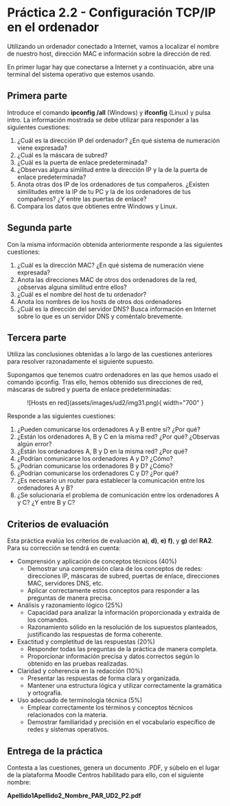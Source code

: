 # Práctica 2.2 - Configuración TCP/IP en el ordenador

Utilizando un ordenador conectado a Internet, vamos a localizar el nombre de nuestro host, dirección MAC e información sobre la dirección de red.

En primer lugar hay que conectarse a Internet y a continuación, abre una terminal del sistema operativo que estemos usando.

## Primera parte

Introduce el comando **ipconfig /all** (Windows) y **ifconfig** (Linux) y pulsa intro. La información mostrada se debe utilizar para responder a las siguientes cuestiones:

1. ¿Cuál es la dirección IP del ordenador? ¿En qué sistema de numeración viene expresada?
2. ¿Cuál es la máscara de subred?
3. ¿Cuál es la puerta de enlace predeterminada?
4. ¿Observas alguna similitud entre la dirección IP y la de la puerta de enlace predeterminada?
5. Anota otras dos IP de los ordenadores de tus compañeros. ¿Existen similitudes entre la IP de tu PC y la de los ordenadores de tus compañeros? ¿Y entre las puertas de enlace?
6. Compara los datos que obtienes entre Windows y Linux.

## Segunda parte

Con la misma información obtenida anteriormente responde a las siguientes cuestiones:

1. ¿Cuál es la dirección MAC? ¿En qué sistema de numeración viene expresada?
2. Anota las direcciones MAC de otros dos ordenadores de la red, ¿observas alguna similitud entre ellos?
3. ¿Cuál es el nombre del host de tu ordenador?
4. Anota los nombres de los hosts de otros dos ordenadores
6. ¿Cuál es la dirección del servidor DNS? Busca información en Internet sobre lo que es un servidor DNS y coméntalo brevemente.

## Tercera parte

Utiliza las conclusiones obtenidas a lo largo de las cuestiones anteriores para resolver razonadamente el siguiente supuesto.

Supongamos que tenemos cuatro ordenadores en las que hemos usado el comando ipconfig. Tras ello, hemos obtenido sus direcciones de red, máscaras de subred y puerta de enlace predeterminadas:

<center>![Hosts en red](assets/images/ud2/img31.png){ width="700" }</center>

Responde a las siguientes cuestiones:

1. ¿Pueden comunicarse los ordenadores A y B entre sí? ¿Por qué?
2. ¿Están los ordenadores A, B y C en la misma red? ¿Por qué? ¿Observas algún error?
3. ¿Están los ordenadores A, B y D en la misma red? ¿Por qué?
4. ¿Podrían comunicarse los ordenadores A y D? ¿Cómo?
5. ¿Podrían comunicarse los ordenadores B y D? ¿Cómo?
6. ¿Podrían comunicarse los ordenadores C y D? ¿Por qué?
7. ¿Es necesario un router para establecer la comunicación entre los ordenadores A y B?
8. ¿Se solucionaría el problema de comunicación entre los ordenadores A y C? ¿Y entre B y C?

## Criterios de evaluación

Esta práctica evalúa los criterios de evaluación **a)**, **d)**, **e)** **f)**, y **g)** del **RA2**. Para su corrección se tendrá en cuenta:

- Comprensión y aplicación de conceptos técnicos (40%)
    - Demostrar una comprensión clara de los conceptos de redes: direcciones IP, máscaras de subred, puertas de enlace, direcciones MAC, servidores DNS, etc.
    - Aplicar correctamente estos conceptos para responder a las preguntas de manera precisa.
- Análisis y razonamiento lógico (25%)
	- Capacidad para analizar la información proporcionada y extraída de los comandos.
	- Razonamiento sólido en la resolución de los supuestos planteados, justificando las respuestas de forma coherente.
- Exactitud y completitud de las respuestas (20%)
	- Responder todas las preguntas de la práctica de manera completa.
	- Proporcionar información precisa y datos correctos según lo obtenido en las pruebas realizadas.
- Claridad y coherencia en la redacción (10%)
	- Presentar las respuestas de forma clara y organizada.
	- Mantener una estructura lógica y utilizar correctamente la gramática y ortografía.
- Uso adecuado de terminología técnica (5%)
	- Emplear correctamente los términos y conceptos técnicos relacionados con la materia.
	- Demostrar familiaridad y precisión en el vocabulario específico de redes y sistemas operativos.

## Entrega de la práctica

Contesta a las cuestiones, genera un documento .PDF, y súbelo en el lugar de la plataforma Moodle Centros habilitado para ello, con el siguiente nombre:

**Apellido1Apellido2_Nombre_PAR_UD2_P2.pdf**